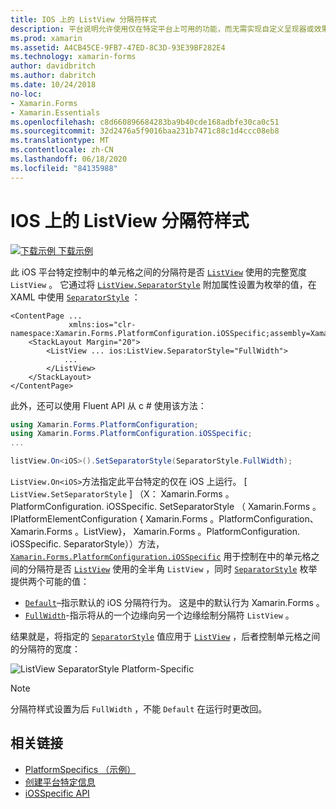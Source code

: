 ```yaml
---
title: IOS 上的 ListView 分隔符样式
description: 平台说明允许使用仅在特定平台上可用的功能，而无需实现自定义呈现器或效果。 本文介绍如何使用特定于 iOS 平台的来控制 ListView 中的单元格之间的分隔符是否使用 ListView 的全角。
ms.prod: xamarin
ms.assetid: A4CB45CE-9FB7-47ED-8C3D-93E39BF282E4
ms.technology: xamarin-forms
author: davidbritch
ms.author: dabritch
ms.date: 10/24/2018
no-loc:
- Xamarin.Forms
- Xamarin.Essentials
ms.openlocfilehash: c8d660896684283ba9b40cde168adbfe30ca0c51
ms.sourcegitcommit: 32d2476a5f9016baa231b7471c88c1d4ccc08eb8
ms.translationtype: MT
ms.contentlocale: zh-CN
ms.lasthandoff: 06/18/2020
ms.locfileid: "84135988"
---
```

# <a name="listview-separator-style-on-ios"></a>IOS 上的 ListView 分隔符样式

[![下载示例](~/media/shared/download.png) 下载示例](https://docs.microsoft.com/samples/xamarin/xamarin-forms-samples/userinterface-platformspecifics)

此 iOS 平台特定控制中的单元格之间的分隔符是否 [`ListView`](xref:Xamarin.Forms.ListView) 使用的完整宽度 `ListView` 。 它通过将 [`ListView.SeparatorStyle`](xref:Xamarin.Forms.PlatformConfiguration.iOSSpecific.ListView.SeparatorStyleProperty) 附加属性设置为枚举的值，在 XAML 中使用 [`SeparatorStyle`](xref:Xamarin.Forms.PlatformConfiguration.iOSSpecific.SeparatorStyle) ：

```xaml
<ContentPage ...
             xmlns:ios="clr-namespace:Xamarin.Forms.PlatformConfiguration.iOSSpecific;assembly=Xamarin.Forms.Core">
    <StackLayout Margin="20">
        <ListView ... ios:ListView.SeparatorStyle="FullWidth">
            ...
        </ListView>
    </StackLayout>
</ContentPage>
```

此外，还可以使用 Fluent API 从 c # 使用该方法：

```csharp
using Xamarin.Forms.PlatformConfiguration;
using Xamarin.Forms.PlatformConfiguration.iOSSpecific;
...

listView.On<iOS>().SetSeparatorStyle(SeparatorStyle.FullWidth);
```

`ListView.On<iOS>`方法指定此平台特定的仅在 iOS 上运行。 [ `ListView.SetSeparatorStyle` ] （X： Xamarin.Forms 。PlatformConfiguration. iOSSpecific. SetSeparatorStyle （ Xamarin.Forms 。IPlatformElementConfiguration { Xamarin.Forms 。PlatformConfiguration、 Xamarin.Forms 。ListView}， Xamarin.Forms 。PlatformConfiguration. iOSSpecific. SeparatorStyle））方法， [`Xamarin.Forms.PlatformConfiguration.iOSSpecific`](xref:Xamarin.Forms.PlatformConfiguration.iOSSpecific) 用于控制在中的单元格之间的分隔符是否 [`ListView`](xref:Xamarin.Forms.ListView) 使用的全半角 `ListView` ，同时 [`SeparatorStyle`](xref:Xamarin.Forms.PlatformConfiguration.iOSSpecific.SeparatorStyle) 枚举提供两个可能的值：

- [`Default`](xref:Xamarin.Forms.PlatformConfiguration.iOSSpecific.SeparatorStyle.Default)–指示默认的 iOS 分隔符行为。 这是中的默认行为 Xamarin.Forms 。
- [`FullWidth`](xref:Xamarin.Forms.PlatformConfiguration.iOSSpecific.SeparatorStyle.FullWidth)-指示将从的一个边缘向另一个边缘绘制分隔符 `ListView` 。

结果就是，将指定的 [`SeparatorStyle`](xref:Xamarin.Forms.PlatformConfiguration.iOSSpecific.SeparatorStyle) 值应用于 [`ListView`](xref:Xamarin.Forms.ListView) ，后者控制单元格之间的分隔符的宽度：

![](listview-separator-style-images/listview-separatorstyle.png "ListView SeparatorStyle Platform-Specific")

> [!NOTE]
> 分隔符样式设置为后 `FullWidth` ，不能 `Default` 在运行时更改回。

## <a name="related-links"></a>相关链接

- [PlatformSpecifics （示例）](https://docs.microsoft.com/samples/xamarin/xamarin-forms-samples/userinterface-platformspecifics)
- [创建平台特定信息](~/xamarin-forms/platform/platform-specifics/index.md#creating-platform-specifics)
- [iOSSpecific API](xref:Xamarin.Forms.PlatformConfiguration.iOSSpecific)
